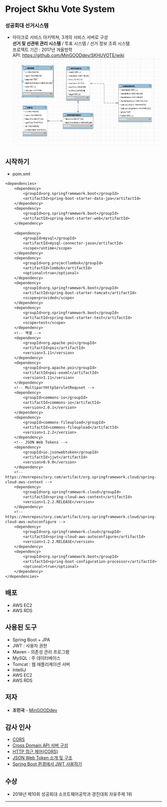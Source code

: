 # Project Skhu Vote System
### 성공회대 선거시스템
* 마이크로 서비스 아키텍쳐, 3개의 서비스 서버로 구성<br/>
**선거 및 선관위 관리 시스템** / 투표 시스템 / 선거 정보 조회 시스템<br/>
프로젝트 기간 : 2017년 겨울방학<br/>
API: https://github.com/MinGOODdev/SKHUVOTE/wiki<br/>
![Database](./img/skhuvoteDB.PNG)

## 시작하기

* pom.xml

```
<dependencies>
    <dependency>
        <groupId>org.springframework.boot</groupId>
        <artifactId>spring-boot-starter-data-jpa</artifactId>
    </dependency>
    <dependency>
        <groupId>org.springframework.boot</groupId>
        <artifactId>spring-boot-starter-web</artifactId>
    </dependency>

    <dependency>
        <groupId>mysql</groupId>
        <artifactId>mysql-connector-java</artifactId>
        <scope>runtime</scope>
    </dependency>
    <dependency>
        <groupId>org.projectlombok</groupId>
        <artifactId>lombok</artifactId>
        <optional>true</optional>
    </dependency>
    <dependency>
        <groupId>org.springframework.boot</groupId>
        <artifactId>spring-boot-starter-tomcat</artifactId>
        <scope>provided</scope>
    </dependency>
    <dependency>
        <groupId>org.springframework.boot</groupId>
        <artifactId>spring-boot-starter-test</artifactId>
        <scope>test</scope>
    </dependency>
    <!-- 엑셀 -->
    <dependency>
        <groupId>org.apache.poi</groupId>
        <artifactId>poi</artifactId>
        <version>3.11</version>
    </dependency>
    <dependency>
        <groupId>org.apache.poi</groupId>
        <artifactId>poi-ooxml</artifactId>
        <version>3.11</version>
    </dependency>
    <!-- MultipartHttpServletRequset -->
    <dependency>
        <groupId>commons-io</groupId>
        <artifactId>commons-io</artifactId>
        <version>2.0.1</version>
    </dependency>
    <dependency>
        <groupId>commons-fileupload</groupId>
        <artifactId>commons-fileupload</artifactId>
        <version>1.2.2</version>
    </dependency>
    <!-- JSON Web Tokens -->
    <dependency>
        <groupId>io.jsonwebtoken</groupId>
        <artifactId>jjwt</artifactId>
        <version>0.9.0</version>
    </dependency>
    <!-- https://mvnrepository.com/artifact/org.springframework.cloud/spring-cloud-aws-context -->
    <dependency>
        <groupId>org.springframework.cloud</groupId>
        <artifactId>spring-cloud-aws-context</artifactId>
        <version>1.2.2.RELEASE</version>
    </dependency>
    <!-- https://mvnrepository.com/artifact/org.springframework.cloud/spring-cloud-aws-autoconfigure -->
    <dependency>
        <groupId>org.springframework.cloud</groupId>
        <artifactId>spring-cloud-aws-autoconfigure</artifactId>
        <version>1.2.2.RELEASE</version>
    </dependency>
    <dependency>
        <groupId>org.springframework.boot</groupId>
        <artifactId>spring-boot-configuration-processor</artifactId>
        <optional>true</optional>
    </dependency>
</dependencies>
```

## 배포

* AWS EC2
* AWS RDS

## 사용된 도구

* Spring Boot + JPA
* JWT : 사용자 권한
* Maven - 의존성 관리 프로그램
* MySQL : 주 데이터베이스
* Tomcat : 웹 애플리케이션 서버
* IntelliJ
* AWS EC2
* AWS RDS

## 저자

* **조민국** - [MinGOODdev](https://github.com/MinGOODdev)

## 감사 인사

* [CORS](http://homoefficio.github.io/2015/07/21/Cross-Origin-Resource-Sharing/)
* [Cross Domain API 서버 구성](https://www.popit.kr/corss-domain-api-%EC%84%9C%EB%B2%84-%EA%B5%AC%EC%84%B1/)
* [HTTP 접근 제어(CORS)](https://developer.mozilla.org/ko/docs/Web/HTTP/Access_control_CORS)
* [JSON Web Token 소개 및 구조](https://velopert.com/2389)
* [Spring Boot 환경에서 JWT 사용하기](http://alwayspr.tistory.com/8)


## 수상

* 2018년 제10회 성공회대 소프트웨어공학과 경진대회 자유주제 1위

---


